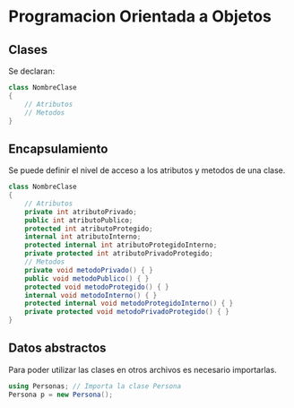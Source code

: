 Programacion Orientada a Objetos
===============================

Clases
------

Se declaran:

```csharp
class NombreClase
{
    // Atributos
    // Metodos
}
```

Encapsulamiento
---------------

Se puede definir el nivel de acceso a los atributos y metodos de una clase.

```csharp
class NombreClase
{
    // Atributos
    private int atributoPrivado;
    public int atributoPublico;
    protected int atributoProtegido;
    internal int atributoInterno;
    protected internal int atributoProtegidoInterno;
    private protected int atributoPrivadoProtegido;
    // Metodos
    private void metodoPrivado() { }
    public void metodoPublico() { }
    protected void metodoProtegido() { }
    internal void metodoInterno() { }
    protected internal void metodoProtegidoInterno() { }
    private protected void metodoPrivadoProtegido() { }
}
```

Datos abstractos
----------------

Para poder utilizar las clases en otros archivos es necesario importarlas.

```csharp
using Personas; // Importa la clase Persona
Persona p = new Persona();
```













